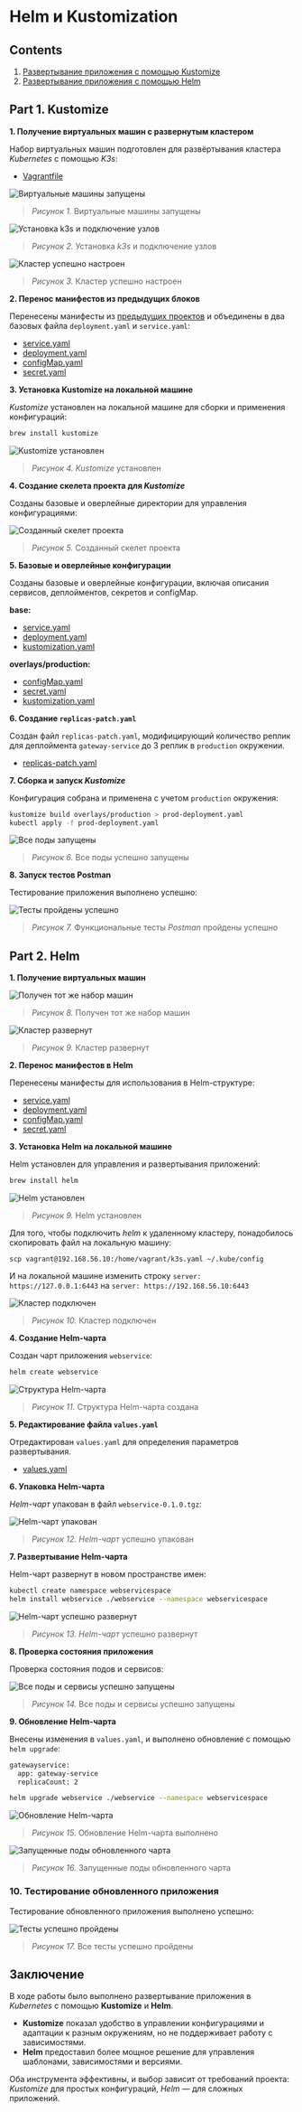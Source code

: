 # Helm и Kustomization

## Contents

1. [Развертывание приложения с помощью Kustomize](#part-1-kustomize)
2. [Развертывание приложения с помощью Helm](#part-2-helm)

## Part 1. Kustomize

**1. Получение виртуальных машин с развернутым кластером**

Набор виртуальных машин подготовлен для развёртывания кластера *Kubernetes* с помощью *K3s*:

- [Vagrantfile](./Vagrantfile)

![](./screen/1.1.png "Виртуальные машины запущены")

> *Рисунок 1.* Виртуальные машины запущены

![](./screen/1.2.png "Установка k3s и подключение узлов")

> *Рисунок 2.* Установка *k3s* и подключение узлов

![](./screen/1.3.png "Кластер успешно настроен")

> *Рисунок 3.* Кластер успешно настроен

**2. Перенос манифестов из предыдущих блоков**

Перенесены манифесты из [предыдущих проектов](../Kubernetes/) и объединены в два базовых файла `deployment.yaml` и `service.yaml`:

- [service.yaml](./kustomize/base/service.yaml)
- [deployment.yaml](./kustomize/base/deployment.yaml)
- [configMap.yaml](./kustomize/overlays/production/configMap.yaml)
- [secret.yaml](./kustomize/overlays/production/secret.yaml)

**3. Установка Kustomize на локальной машине**

*Kustomize* установлен на локальной машине для сборки и применения конфигураций:

``` bash
brew install kustomize
```

![](./screen/1.4.png "Kustomize установлен")

> *Рисунок 4.* *Kustomize* установлен

**4. Создание скелета проекта для *Kustomize***

Созданы базовые и оверлейные директории для управления конфигурациями:

![](./screen/1.6.png "Созданный скелет проекта")

> *Рисунок 5.* Созданный скелет проекта

**5. Базовые и оверлейные конфигурации**

Созданы базовые и оверлейные конфигурации, включая описания сервисов, деплойментов, секретов и configMap.

**base:**<br>
- [service.yaml](./kustomize/base/service.yaml)<br>
- [deployment.yaml](./kustomize/base/deployment.yaml)<br>
- [kustomization.yaml](./kustomize/base/kustomization.yaml)

**overlays/production:**<br>
- [configMap.yaml](./kustomize/overlays/production/configMap.yaml)<br>
- [secret.yaml](./kustomize/overlays/production/secret.yaml)<br>
- [kustomization.yaml](./kustomize/overlays/production/kustomization.yaml)

**6. Создание `replicas-patch.yaml`**

Создан файл `replicas-patch.yaml`, модифицирующий количество реплик для деплоймента `gateway-service` до 3 реплик в `production` окружении.

- [replicas-patch.yaml](./kustomize/overlays/production/replicas-patch.yaml)

**7. Сборка и запуск *Kustomize***

Конфигурация собрана и применена с учетом `production` окружения:

``` bash
kustomize build overlays/production > prod-deployment.yaml
kubectl apply -f prod-deployment.yaml
```

![](./screen/1.7.png "Все поды запущены")

> *Рисунок 6.* Все поды успешно запущены

**8. Запуск тестов Postman**

Тестирование приложения выполнено успешно:

![](./screen/1.8.png "Тесты пройдены успешно")

> *Рисунок 7.* Функциональные тесты *Postman* пройдены успешно

## Part 2. Helm

**1. Получение виртуальных машин**

![](./screen/2.1.png "Получен тот же набор машин")

> *Рисунок 8.* Получен тот же набор машин

![](./screen/2.2.png "Кластер развернут")

> *Рисунок 9.* Кластер развернут

**2. Перенос манифестов в Helm**

Перенесены манифесты для использования в Helm-структуре:

- [service.yaml](./webservice/templates/service.yaml)
- [deployment.yaml](./webservice/templates/deployment.yaml)
- [configMap.yaml](./webservice/templates/configMap.yaml)
- [secret.yaml](./webservice/templates/secret.yaml)

**3. Установка Helm на локальной машине**

Helm установлен для управления и развертывания приложений:

``` bash
brew install helm
```

![](./screen/2.3.png "Helm установлен")

> *Рисунок 9.* Helm установлен

Для того, чтобы подключить *helm* к удаленному кластеру, понадобилось скопировать файл на локальную машину:

```
scp vagrant@192.168.56.10:/home/vagrant/k3s.yaml ~/.kube/config
```

И на локальной машине изменить строку `server: https://127.0.0.1:6443` на `server: https://192.168.56.10:6443`

![](./screen/2.4.png "Кластер подключен")

> *Рисунок 10.* Кластер подключен

**4. Создание Helm-чарта**

Создан чарт приложения `webservice`:

``` bash
helm create webservice
```

![](./screen/2.5.png "Структура Helm-чарта")

> *Рисунок 11.* Структура Helm-чарта создана

**5. Редактирование файла `values.yaml`**

Отредактирован `values.yaml` для определения параметров развертывания.

- [values.yaml](./webservice/values.yaml)

**6. Упаковка Helm-чарта**

*Helm-чарт* упакован в файл `webservice-0.1.0.tgz`:

![](./screen/2.6.png "Helm-чарт упакован")

> *Рисунок 12.* *Helm-чарт* успешно упакован

**7. Развертывание Helm-чарта**

Helm-чарт развернут в новом пространстве имен:

``` bash
kubectl create namespace webservicespace
helm install webservice ./webservice --namespace webservicespace
```

![](./screen/2.7.png "Helm-чарт успешно развернут")

> *Рисунок 13.* *Helm-чарт* успешно развернут

**8. Проверка состояния приложения**

Проверка состояния подов и сервисов:

![](./screen/2.8.png "Все поды и сервисы успешно запущены")

> *Рисунок 14.* Все поды и сервисы успешно запущены

**9. Обновление Helm-чарта**

Внесены изменения в `values.yaml`, и выполнено обновление с помощью `helm upgrade`:

```diff
gatewayservice:
  app: gateway-service
  replicaCount: 2
```

``` bash
helm upgrade webservice ./webservice --namespace webservicespace
```

![](./screen/2.10.png "Обновление Helm-чарта")

> *Рисунок 15.* Обновление Helm-чарта выполнено

![](./screen/2.11.png "Запущенные поды обновленного чарта")

> *Рисунок 16.* Запущенные поды обновленного чарта

### 10. Тестирование обновленного приложения
Тестирование обновленного приложения выполнено успешно:

![](./screen/2.12.png "Тесты успешно пройдены")

> *Рисунок 17.* Все тесты успешно пройдены

## Заключение

В ходе работы было выполнено развертывание приложения в *Kubernetes* с помощью **Kustomize** и **Helm**.

- **Kustomize** показал удобство в управлении конфигурациями и адаптации к разным окружениям, но не поддерживает работу с зависимостями.
- **Helm** предоставил более мощное решение для управления шаблонами, зависимостями и версиями.

Оба инструмента эффективны, и выбор зависит от требований проекта: *Kustomize* для простых конфигураций, *Helm* — для сложных приложений.

